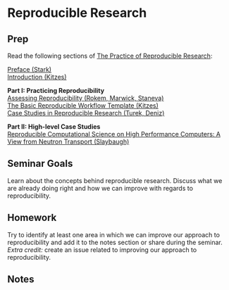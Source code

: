 Reproducible Research
=====================

Prep
----
Read the following sections of [The Practice of Reproducible Research](https://www.practicereproducibleresearch.org/TOC.html):  

[Preface (Stark)](https://www.practicereproducibleresearch.org/core-chapters/0-preface.html)  
[Introduction (Kitzes)](https://www.practicereproducibleresearch.org/core-chapters/1-intro.html)  

**Part I: Practicing Reproducibility**  
[Assessing Reproducibility (Rokem, Marwick, Staneva)](https://www.practicereproducibleresearch.org/core-chapters/2-assessment.html)  
[The Basic Reproducible Workflow Template (Kitzes)](https://www.practicereproducibleresearch.org/core-chapters/3-basic.html)  
[Case Studies in Reproducible Research (Turek, Deniz)](https://www.practicereproducibleresearch.org/core-chapters/4-casestudies.html)  

**Part II: High-level Case Studies**  
[Reproducible Computational Science on High Performance Computers: A View from Neutron Transport (Slaybaugh)](https://www.practicereproducibleresearch.org/case-studies/slaybaugh.html)  


Seminar Goals
-------------
Learn about the concepts behind reproducible research. Discuss what we are already doing right and how we can improve with regards to reproducibility.

Homework
--------
Try to identify at least one area in which we can improve our approach to reproducibility and add it to the notes section or share during the seminar. *Extra credit:* create an issue related to improving our approach to reproducibility.

Notes
-----

